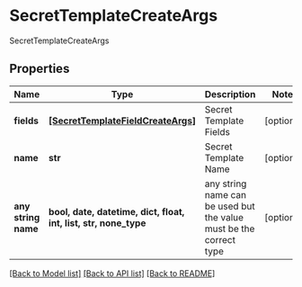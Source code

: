 # SecretTemplateCreateArgs

SecretTemplateCreateArgs

## Properties
Name | Type | Description | Notes
------------ | ------------- | ------------- | -------------
**fields** | [**[SecretTemplateFieldCreateArgs]**](SecretTemplateFieldCreateArgs.md) | Secret Template Fields | [optional] 
**name** | **str** | Secret Template Name | [optional] 
**any string name** | **bool, date, datetime, dict, float, int, list, str, none_type** | any string name can be used but the value must be the correct type | [optional]

[[Back to Model list]](../README.md#documentation-for-models) [[Back to API list]](../README.md#documentation-for-api-endpoints) [[Back to README]](../README.md)



